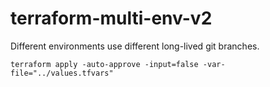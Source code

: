 # terraform-multi-env-v2
Different environments use different long-lived git branches.

```terraform apply -auto-approve -input=false -var-file="../values.tfvars"```

